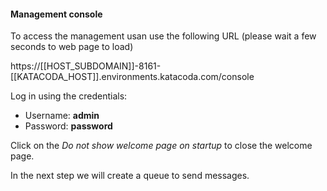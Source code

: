 #### Management console

To access the management usan use the following URL (please wait a few seconds to web page to load)

https://[[HOST_SUBDOMAIN]]-8161-[[KATACODA_HOST]].environments.katacoda.com/console

Log in using the credentials:

* Username: **admin**
* Password: **password**

Click on the *Do not show welcome page on startup* to close the welcome page.

In the next step we will create a queue to send messages.
